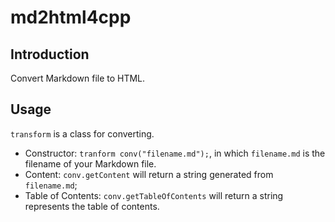 # md2html4cpp
## Introduction
Convert Markdown file to HTML.  
## Usage
`transform` is a class for converting.
* Constructor: `tranform conv("filename.md");`, in which `filename.md` is the filename of your Markdown file.
* Content: `conv.getContent` will return a string generated from `filename.md`;
* Table of Contents: `conv.getTableOfContents` will return a string represents the table of contents.
